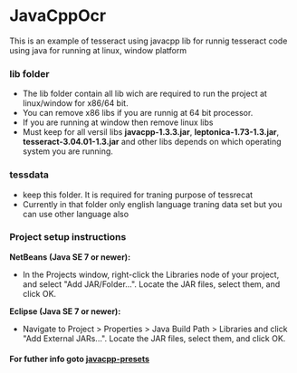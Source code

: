 # JavaCppOcr
This is an example of tesseract using javacpp lib for runnig tesseract code using java for running at  linux, window platform

### lib folder
- The lib folder contain all lib wich are required to run the project at linux/window for x86/64 bit.
- You can remove x86 libs if you are runnig at 64 bit processor.
- If you are running at window then remove linux libs
- Must keep for all versil libs **javacpp-1.3.3.jar**, **leptonica-1.73-1.3.jar**, **tesseract-3.04.01-1.3.jar** and other libs depends on which operating system you are running.

### tessdata
- keep this folder. It is required for traning purpose of tessrecat
- Currently in that folder only english language traning data set but you can use other language also

### Project setup instructions

**NetBeans (Java SE 7 or newer):**
- In the Projects window, right-click the Libraries node of your project, and select "Add JAR/Folder...".
Locate the JAR files, select them, and click OK.

**Eclipse (Java SE 7 or newer):**
- Navigate to Project > Properties > Java Build Path > Libraries and click "Add External JARs...".
Locate the JAR files, select them, and click OK.

#### For futher info goto [javacpp-presets](https://github.com/bytedeco/javacpp-presets)
